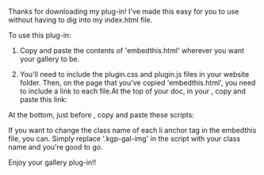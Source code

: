 Thanks for downloading my plug-in! I've made this easy for you to use without having to dig into my index.html file.

To use this plug-in:
1. Copy and paste the contents of 'embedthis.html' wherever you want your gallery to be. 

2. You'll need to include the plugin.css and plugin.js files in your website folder. Then, on the page that you've copied 'embedthis.html', you need to include a link to each file.At the top of your doc, in your <head>, copy and paste this link:

<link type="text/css" rel="stylesheet" href="plugin.css">

At the bottom, just before </body>, copy and paste these scripts:

<script src="https://ajax.googleapis.com/ajax/libs/jquery/1.11.3/jquery.min.js"></script>
<script src='plugin.js'></script>
<script>
        gallery.init({
          yourclassname: '.kgp-gal-img'
        });
</script>

If you want to change the class name of each li anchor tag in the embedthis file, you can. Simply replace '.kgp-gal-img' in the script with your class name and you're good to go.


Enjoy your gallery plug-in!!